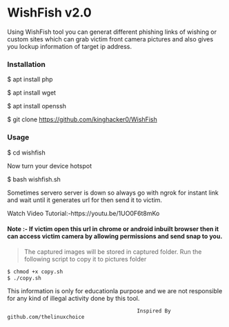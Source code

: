 <h1>WishFish v2.0</h1>
                                                   
<p>Using WishFish tool you can generat different phishing links of wishing or custom sites which can grab victim front camera pictures and also gives you lockup information of target ip address.
<p1>

<h3>Installation</h3>

$ apt install php

$ apt install wget

$ apt install openssh

$ git clone https://github.com/kinghacker0/WishFish

<h3>Usage</h3>

$ cd wishfish

Now turn your device hotspot

$ bash wishfish.sh

<p>Sometimes servero server is down so always go with ngrok for instant link and wait until it generates url for then send it to victim.
</p>
 Watch Video Tutorial:-https://youtu.be/1UO0F6t8mKo
<h4>Note :- If victim open this url in chrome or android inbuilt browser then it can access victim camera by allowing permissions and send snap to you.
</h4>

>The captured images will be stored in captured folder. Run the following script to copy it to pictures folder

```bash
$ chmod +x copy.sh
$ ./copy.sh
```

This information is only for educationla purpose and we are not responsible for any kind of illegal activity done by this tool.


                                              Inspired By github.com/thelinuxchoice
